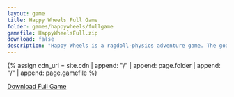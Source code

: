 ```yaml
---
layout: game
title: Happy Wheels Full Game
folder: games/happywheels/fullgame
gamefile: HappyWheelsFull.zip
download: false
description: "Happy Wheels is a ragdoll-physics adventure game. The goal is to get to the finish line without getting killed."
---
```


{% assign cdn_url = site.cdn | append: "/" | append: page.folder | append: "/" | append: page.gamefile %}

<a href="{{ cdn_url }}" download class="btn btn-outline-dark">Download Full Game</a>
